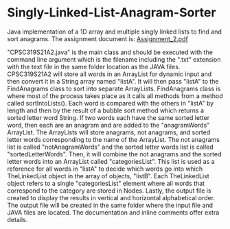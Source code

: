 # Singly-Linked-List-Anagram-Sorter
Java implementation of a 1D array and multiple singly linked lists to find and sort anagrams. The assignment document is: [Assignment_2.pdf](Assignment_2.pdf)

"CPSC319S21A2.java" is the main class and should be executed with the command line argument which is
 the filename including the ".txt" extension with the text file in the same folder location as the JAVA files.
 CPSC319S21A2 will store all words in an ArrayList for dynamic input and then convert it in a String array named "listA".
 It will then pass "listA" to the FindAnagrams class to sort into separate ArrayLists. FindAnagrams class
 is where most of the process takes place as it calls all methods from a method called sortIntoLists(). Each word is compared with
 the others in "listA" by length and then by the result of a bubble sort method which returns a sorted letter word String.
 If two words each have the same sorted letter word, then each are an anagram and are added to the "anagramWords" ArrayList.
 The ArrayLists will store anagrams, not anagrams, and sorted letter words corresponding to the name of the ArrayList.
 The not anagrams list is called "notAnagramWords" and the sorted letter words list is called "sortedLetterWords".
 Then, it will combine the not anagrams and the sorted letter words into an ArrayList called "categoriesList".
 This list is used as a reference for all words in "listA" to decide which words go into which TheLinkedList object in
 the array of objects, "listB". Each TheLinkedList object refers to a single "categoriesList" element where all words that correspond
 to the category are stored in Nodes. Lastly, the output file is created to display the results in vertical and
 horizontal alphabetical order. The output file will be created in the same folder where the input file and JAVA files are
 located. The documentation and inline comments offer extra details.
